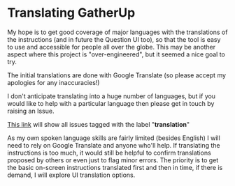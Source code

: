 # Translating GatherUp

My hope is to get good coverage of major languages with the translations of the instructions (and in future the Question UI too), so that the tool is easy to use and accessible for people all over the globe.  This may be another aspect where this project is "over-engineered", but it seemed a nice goal to try.

The initial translations are done with Google Translate (so please accept my apologies for any inaccuracies!)

I don't anticipate translating into a huge number of languages, but if you would like to help with a particular language then please get in touch by raising an Issue.

[This link](https://github.com/nmstoker/gatherup/labels/translation) will show all issues tagged with the label "**translation**"

As my own spoken language skills are fairly limited (besides English) I will need to rely on Google Translate and anyone who'll help.  If translating the instructions is too much, it would still be helpful to confirm translations proposed by others or even just to flag minor errors. The priority is to get the basic on-screen instructions translated first and then in time, if there is demand, I will explore UI translation options.

